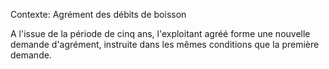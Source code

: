 Contexte: Agrément des débits de boisson

A l'issue de la période de cinq ans, l'exploitant agréé forme une nouvelle demande d'agrément, instruite dans les mêmes conditions que la première demande.